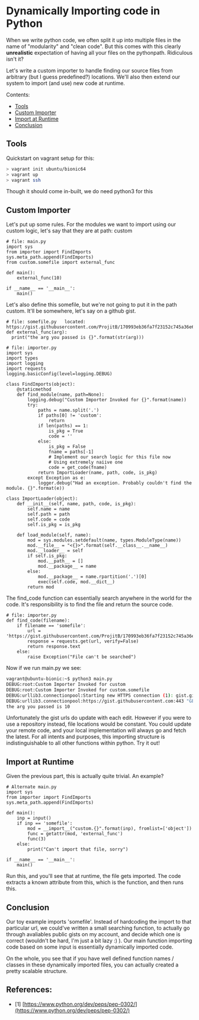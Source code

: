 # Dynamically Importing code in Python

When we write python code, we often split it up into multiple files in the name of "modularity" and "clean code". But this comes with this clearly **unrealistic** expectation of having all your files on the pythonpath. Ridiculous isn't it?

Let's write a custom importer to handle finding our source files from arbitrary (but I guess predefined?) locations. We'll also then extend our system to import (and use) new code at runtime.

Contents:
- [Tools](#tools)
- [Custom Importer](#customimporter)
- [Import at Runtime](#importatruntime)
- [Conclusion](#conclusion)


## Tools
Quickstart on vagrant setup for this:
``` bash
> vagrant init ubuntu/bionic64
> vagrant up
> vagrant ssh
```

Though it should come in-built, we do need python3 for this

## Custom Importer

Let's put up some rules. For the modules we want to import using our custom logic, let's say that they are at path: custom
``` python3
# file: main.py
import sys
from importer import FindImports
sys.meta_path.append(FindImports)
from custom.somefile import external_func

def main():
    external_func(10)

if __name__ == '__main__':
    main()

```

Let's also define this somefile, but we're not going to put it in the path custom. It'll be somewhere, let's say on a github gist.
``` python3
# file: somefile.py   located: https://gist.githubusercontent.com/ProjitB/170993eb36fa7f23152c745a36e63cfc/raw/d5577826bde341ab763688c3d7ab7a5d7848fb0b/somefile.py
def external_func(arg):
  print("the arg you passed is {}".format(str(arg)))

```

``` python3
# file: importer.py
import sys
import types
import logging
import requests
logging.basicConfig(level=logging.DEBUG)

class FindImports(object):
    @staticmethod
    def find_module(name, path=None):
        logging.debug("Custom Importer Invoked for {}".format(name))
        try:
            paths = name.split('.')
            if paths[0] != 'custom':
                return
            if len(paths) == 1:
                is_pkg = True
                code = ''
            else:
                is_pkg = False
                fname = paths[-1]
                # Implement our search logic for this file now
                # Using extremely naiive one
                code = get_code(fname)
            return ImportLoader(name, path, code, is_pkg)
        except Exception as e:
            logger.debug("Had an exception. Probably couldn't find the module. {}".format(e))

class ImportLoader(object):
    def __init__(self, name, path, code, is_pkg):
        self.name = name
        self.path = path
        self.code = code
        self.is_pkg = is_pkg

    def load_module(self, name):
        mod = sys.modules.setdefault(name, types.ModuleType(name))
        mod.__file__ = "<{}>".format(self.__class__.__name__)
        mod.__loader__ = self
        if self.is_pkg:
            mod.__path__ = []
            mod.__package__ = name
        else:
            mod.__package__ = name.rpartition('.')[0]
            exec(self.code, mod.__dict__)
        return mod
```

The find\_code function can essentially search anywhere in the world for the code. It's responsibility is to find the file and return the source code.
```
# file: importer.py
def find_code(filename):
    if filename == 'somefile':
        url = 'https://gist.githubusercontent.com/ProjitB/170993eb36fa7f23152c745a36e63cfc/raw/d5577826bde341ab763688c3d7ab7a5d7848fb0b/somefile.py'
        response = requests.get(url, verify=False)
        return response.text
    else:
        raise Exception("File can't be searched")
```


Now if we run main.py we see:
``` bash
vagrant@ubuntu-bionic:~$ python3 main.py
DEBUG:root:Custom Importer Invoked for custom
DEBUG:root:Custom Importer Invoked for custom.somefile
DEBUG:urllib3.connectionpool:Starting new HTTPS connection (1): gist.githubusercontent.com
DEBUG:urllib3.connectionpool:https://gist.githubusercontent.com:443 "GET /ProjitB/170993eb36fa7f23152c745a36e63cfc/raw/d5577826bde341ab763688c3d7ab7a5d7848fb0b/somefile.py HTTP/1.1" 200 76
the arg you passed is 10
```

Unfortunately the gist urls do update with each edit. However if you were to use a repository instead, file locations would be constant. You could update your remote code, and your local implementation will always go and fetch the latest.
For all intents and purposes, this importing structure is indistinguishable to all other functions within python. Try it out!

## Import at Runtime
Given the previous part, this is actually quite trivial.
An example?
```python3
# Alternate main.py
import sys
from importer import FindImports
sys.meta_path.append(FindImports)

def main():
    inp = input()
    if inp == 'somefile':
        mod = __import__("custom.{}".format(inp), fromlist=['object'])
        func = getattr(mod, 'external_func')
        func(3)
    else:
        print("Can't import that file, sorry")

if __name__ == '__main__':
    main()
```

Run this, and you'll see that at runtime, the file gets imported. The code extracts a known attribute from this, which is the function, and then runs this.


## Conclusion
 Our toy example imports 'somefile'. Instead of hardcoding the import to that particular url, we could've written a small searching function, to actually go through avaliables public gists on my account, and decide which one is correct (wouldn't be hard, I'm just a bit lazy :) ). Our main function importing code based on some input is essentially dynamically imported code.

 On the whole, you see that if you have well defined function names / classes in these dynamically imported files, you can actually created a pretty scalable structure.


## References:
- [1] [https://www.python.org/dev/peps/pep-0302/](https://www.python.org/dev/peps/pep-0302/)
